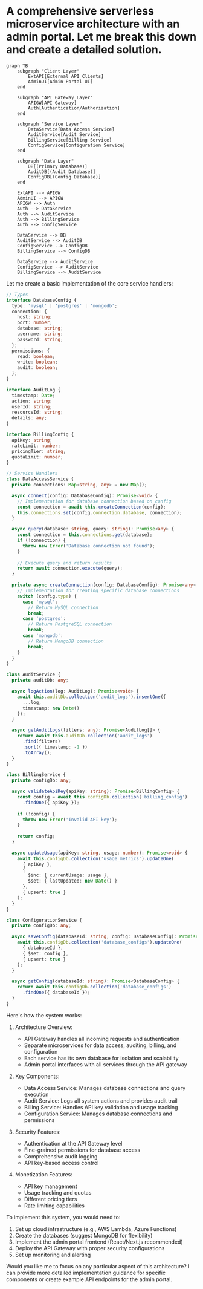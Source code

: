# A comprehensive serverless microservice architecture with an admin portal. Let me break this down and create a detailed solution.



```mermaid
graph TB
    subgraph "Client Layer"
        ExtAPI[External API Clients]
        AdminUI[Admin Portal UI]
    end

    subgraph "API Gateway Layer"
        APIGW[API Gateway]
        Auth[Authentication/Authorization]
    end

    subgraph "Service Layer"
        DataService[Data Access Service]
        AuditService[Audit Service]
        BillingService[Billing Service]
        ConfigService[Configuration Service]
    end

    subgraph "Data Layer"
        DB[(Primary Database)]
        AuditDB[(Audit Database)]
        ConfigDB[(Config Database)]
    end

    ExtAPI --> APIGW
    AdminUI --> APIGW
    APIGW --> Auth
    Auth --> DataService
    Auth --> AuditService
    Auth --> BillingService
    Auth --> ConfigService
    
    DataService --> DB
    AuditService --> AuditDB
    ConfigService --> ConfigDB
    BillingService --> ConfigDB

    DataService --> AuditService
    ConfigService --> AuditService
    BillingService --> AuditService

```

Let me create a basic implementation of the core service handlers:



```typescript
// Types
interface DatabaseConfig {
  type: 'mysql' | 'postgres' | 'mongodb';
  connection: {
    host: string;
    port: number;
    database: string;
    username: string;
    password: string;
  };
  permissions: {
    read: boolean;
    write: boolean;
    audit: boolean;
  };
}

interface AuditLog {
  timestamp: Date;
  action: string;
  userId: string;
  resourceId: string;
  details: any;
}

interface BillingConfig {
  apiKey: string;
  rateLimit: number;
  pricingTier: string;
  quotaLimit: number;
}

// Service Handlers
class DataAccessService {
  private connections: Map<string, any> = new Map();

  async connect(config: DatabaseConfig): Promise<void> {
    // Implementation for database connection based on config
    const connection = await this.createConnection(config);
    this.connections.set(config.connection.database, connection);
  }

  async query(database: string, query: string): Promise<any> {
    const connection = this.connections.get(database);
    if (!connection) {
      throw new Error('Database connection not found');
    }
    
    // Execute query and return results
    return await connection.execute(query);
  }

  private async createConnection(config: DatabaseConfig): Promise<any> {
    // Implementation for creating specific database connections
    switch (config.type) {
      case 'mysql':
        // Return MySQL connection
        break;
      case 'postgres':
        // Return PostgreSQL connection
        break;
      case 'mongodb':
        // Return MongoDB connection
        break;
    }
  }
}

class AuditService {
  private auditDb: any;

  async logAction(log: AuditLog): Promise<void> {
    await this.auditDb.collection('audit_logs').insertOne({
      ...log,
      timestamp: new Date()
    });
  }

  async getAuditLogs(filters: any): Promise<AuditLog[]> {
    return await this.auditDb.collection('audit_logs')
      .find(filters)
      .sort({ timestamp: -1 })
      .toArray();
  }
}

class BillingService {
  private configDb: any;

  async validateApiKey(apiKey: string): Promise<BillingConfig> {
    const config = await this.configDb.collection('billing_config')
      .findOne({ apiKey });
    
    if (!config) {
      throw new Error('Invalid API key');
    }
    
    return config;
  }

  async updateUsage(apiKey: string, usage: number): Promise<void> {
    await this.configDb.collection('usage_metrics').updateOne(
      { apiKey },
      { 
        $inc: { currentUsage: usage },
        $set: { lastUpdated: new Date() }
      },
      { upsert: true }
    );
  }
}

class ConfigurationService {
  private configDb: any;

  async saveConfig(databaseId: string, config: DatabaseConfig): Promise<void> {
    await this.configDb.collection('database_configs').updateOne(
      { databaseId },
      { $set: config },
      { upsert: true }
    );
  }

  async getConfig(databaseId: string): Promise<DatabaseConfig> {
    return await this.configDb.collection('database_configs')
      .findOne({ databaseId });
  }
}

```

Here's how the system works:

1. Architecture Overview:
   - API Gateway handles all incoming requests and authentication
   - Separate microservices for data access, auditing, billing, and configuration
   - Each service has its own database for isolation and scalability
   - Admin portal interfaces with all services through the API gateway

2. Key Components:
   - Data Access Service: Manages database connections and query execution
   - Audit Service: Logs all system actions and provides audit trail
   - Billing Service: Handles API key validation and usage tracking
   - Configuration Service: Manages database connections and permissions

3. Security Features:
   - Authentication at the API Gateway level
   - Fine-grained permissions for database access
   - Comprehensive audit logging
   - API key-based access control

4. Monetization Features:
   - API key management
   - Usage tracking and quotas
   - Different pricing tiers
   - Rate limiting capabilities

To implement this system, you would need to:

1. Set up cloud infrastructure (e.g., AWS Lambda, Azure Functions)
2. Create the databases (suggest MongoDB for flexibility)
3. Implement the admin portal frontend (React/Next.js recommended)
4. Deploy the API Gateway with proper security configurations
5. Set up monitoring and alerting

Would you like me to focus on any particular aspect of this architecture? I can provide more detailed implementation guidance for specific components or create example API endpoints for the admin portal.
